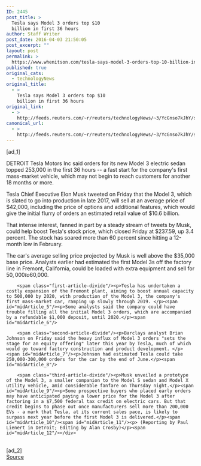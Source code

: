 ```yaml
---
ID: 2445
post_title: >
  Tesla says Model 3 orders top $10
  billion in first 36 hours
author: Staff Writer
post_date: 2016-04-03 21:50:05
post_excerpt: ""
layout: post
permalink: >
  https://www.whenitson.com/tesla-says-model-3-orders-top-10-billion-in-first-36-hours/
published: true
original_cats:
  - technologyNews
original_title:
  - >
    Tesla says Model 3 orders top $10
    billion in first 36 hours
original_link:
  - >
    http://feeds.reuters.com/~r/reuters/technologyNews/~3/YcGnso7kJhY/story01.htm
canonical_url:
  - >
    http://feeds.reuters.com/~r/reuters/technologyNews/~3/YcGnso7kJhY/story01.htm
---
```

 [ad_1]
<br><div id="articleText">
<span id="midArticle_start"/>

<span id="midArticle_0"/><span class="focusParagraph" readability="6"><p><span class="articleLocation">DETROIT</span> Tesla Motors Inc said orders for its new Model 3 electric sedan topped 253,000 in the first 36 hours -- a fast start for the company's first mass-market vehicle, which may not begin to reach customers for another 18 months or more.</p></span><span id="midArticle_1"/><p>Tesla Chief Executive Elon Musk tweeted on Friday that the Model 3, which is slated to go into production in late 2017, will sell at an average price of $42,000, including the price of options and additional features, which would give the initial flurry of orders an estimated retail value of $10.6 billion.</p><span id="midArticle_2"/><p>That intense interest, fanned in part by a steady stream of tweets by Musk, could help boost Tesla's stock price, which closed Friday at $237.59, up 3.4 percent. The stock has soared more than 60 percent since hitting a 12-month low in February.</p><span id="midArticle_3"/><p>The car's average selling price projected by Musk is well above the $35,000 base price. Analysts earlier had estimated the first Model 3s off the factory line in Fremont, California, could be loaded with extra equipment and sell for $50,000 to$60,000.</p><span id="midArticle_4"/>
        
        <span class="first-article-divide"/><p>Tesla has undertaken a costly expansion of the Fremont plant, aiming to boost annual capacity to 500,000 by 2020, with production of the Model 3, the company's first mass-market car, ramping up slowly through 2019. </p><span id="midArticle_5"/><p>Some analysts said the company could have trouble filling all the initial Model 3 orders, which are accompanied by a refundable $1,000 deposit, until 2020.</p><span id="midArticle_6"/>
        
        <span class="second-article-divide"/><p>Barclays analyst Brian Johnson on Friday said the heavy influx of Model 3 orders "sets the stage for an equity offering" later this year by Tesla, much of which would go toward factory construction and product development. </p><span id="midArticle_7"/><p>Johnson had estimated Tesla could take 250,000-300,000 orders for the car by the end of June.</p><span id="midArticle_8"/>
        
        <span class="third-article-divide"/><p>Musk unveiled a prototype of the Model 3, a smaller companion to the Model S sedan and Model X utility vehicle, amid considerable fanfare on Thursday night.</p><span id="midArticle_9"/><p>Some prospective buyers who placed early orders may have anticipated paying a lower price for the Model 3 after factoring in a $7,500 federal tax credit on electric cars. But that credit begins to phase out once manufacturers sell more than 200,000 EVs - a mark that Tesla, at its current sales pace, is likely to surpass next year before the first Model 3 is delivered.</p><span id="midArticle_10"/><span id="midArticle_11"/><p> (Reporting by Paul Lienert in Detroit; Editing by Alan Crosby)</p><span id="midArticle_12"/></div>
<br>[ad_2]
<br><a href="http://feeds.reuters.com/~r/reuters/technologyNews/~3/YcGnso7kJhY/story01.htm">Source </a>